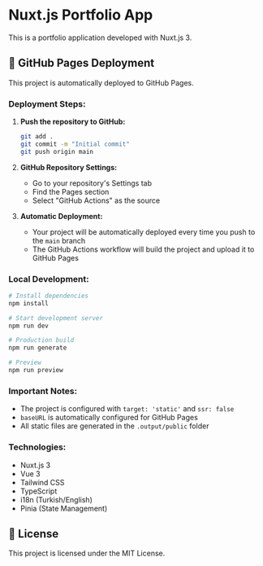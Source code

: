 # Nuxt.js Portfolio App

This is a portfolio application developed with Nuxt.js 3.

## 🚀 GitHub Pages Deployment

This project is automatically deployed to GitHub Pages.

### Deployment Steps:

1. **Push the repository to GitHub:**
   ```bash
   git add .
   git commit -m "Initial commit"
   git push origin main
   ```

2. **GitHub Repository Settings:**
   - Go to your repository's Settings tab
   - Find the Pages section
   - Select "GitHub Actions" as the source

3. **Automatic Deployment:**
   - Your project will be automatically deployed every time you push to the `main` branch
   - The GitHub Actions workflow will build the project and upload it to GitHub Pages

### Local Development:

```bash
# Install dependencies
npm install

# Start development server
npm run dev

# Production build
npm run generate

# Preview
npm run preview
```

### Important Notes:

- The project is configured with `target: 'static'` and `ssr: false`
- `baseURL` is automatically configured for GitHub Pages
- All static files are generated in the `.output/public` folder

### Technologies:

- Nuxt.js 3
- Vue 3
- Tailwind CSS
- TypeScript
- i18n (Turkish/English)
- Pinia (State Management)

## 📝 License

This project is licensed under the MIT License. 